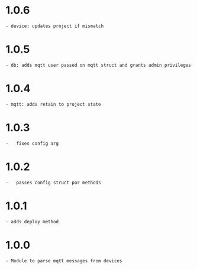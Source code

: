 # 1.0.6
	- device: updates project if mismatch
	
# 1.0.5
	- db: adds mqtt user passed on mqtt struct and grants admin privileges

# 1.0.4
	- mqtt: adds retain to project state

# 1.0.3
	-	fixes config arg

# 1.0.2
	-	passes config struct por methods

# 1.0.1
	- adds deploy method

# 1.0.0
	- Module to parse mqtt messages from devices
